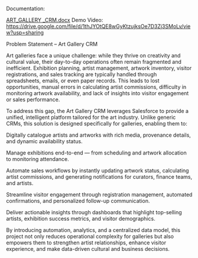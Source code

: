 Documentation:

[ART_GALLERY _CRM.docx](https://github.com/user-attachments/files/22562866/ART_GALLERY._CRM.docx)
Demo Video:
https://drive.google.com/file/d/1thJYOtQE8wGyKtzujksOe7D3Zj3SMoLv/view?usp=sharing

Problem Statement – Art Gallery CRM

Art galleries face a unique challenge: while they thrive on creativity and cultural value, their day-to-day operations often remain fragmented and inefficient. Exhibition planning, artist management, artwork inventory, visitor registrations, and sales tracking are typically handled through spreadsheets, emails, or even paper records. This leads to lost opportunities, manual errors in calculating artist commissions, difficulty in monitoring artwork availability, and lack of insights into visitor engagement or sales performance.

To address this gap, the Art Gallery CRM leverages Salesforce to provide a unified, intelligent platform tailored for the art industry. Unlike generic CRMs, this solution is designed specifically for galleries, enabling them to:

Digitally catalogue artists and artworks with rich media, provenance details, and dynamic availability status.

Manage exhibitions end-to-end — from scheduling and artwork allocation to monitoring attendance.

Automate sales workflows by instantly updating artwork status, calculating artist commissions, and generating notifications for curators, finance teams, and artists.

Streamline visitor engagement through registration management, automated confirmations, and personalized follow-up communication.

Deliver actionable insights through dashboards that highlight top-selling artists, exhibition success metrics, and visitor demographics.

By introducing automation, analytics, and a centralized data model, this project not only reduces operational complexity for galleries but also empowers them to strengthen artist relationships, enhance visitor experience, and make data-driven cultural and business decisions.
